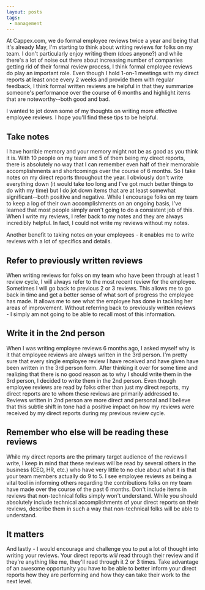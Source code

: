```yaml
---
layout: posts
tags:
 - management
---
```


At Cappex.com, we do formal employee reviews twice a year and being that it's already May, I'm starting to think about writing reviews for folks on my team.  I don't particularly enjoy writing them (does anyone?) and while there's a lot of noise out there about increasing number of companies getting rid of their formal review process, I think formal employee reviews do play an important role.  Even though I hold 1-on-1 meetings with my direct reports at least once every 2 weeks and provide them with regular feedback, I think formal written reviews are helpful in that they summarize someone's performance over the course of 6 months and highlight items that are noteworthy--both good and bad.

I wanted to jot down some of my thoughts on writing more effective employee reviews.  I hope you'll find these tips to be helpful.

## Take notes
I have horrible memory and your memory might not be as good as you think it is.  With 10 people on my team and 5 of them being my direct reports, there is absolutely no way that I can remember even half of their memorable accomplishments and shortcomings over the course of 6 months.  So I take notes on my direct reports throughout the year.  I obviously don't write everything down (it would take too long and I've got much better things to do with my time) but I do jot down items that are at least somewhat significant--both positive and negative.  While I encourage folks on my team to keep a log of their own accomplishments on an ongoing basis, I've learned that most people simply aren't going to do a consistent job of this.  When I write my reviews, I refer back to my notes and they are always incredibly helpful.  In fact, I could not write my reviews without my notes.

Another benefit to taking notes on your employees - it enables me to write reviews with a lot of specifics and details.

## Refer to previously written reviews
When writing reviews for folks on my team who have been through at least 1 review cycle, I will always refer to the most recent review for the employee.  Sometimes I will go back to previous 2 or 3 reviews.  This allows me to go back in time and get a better sense of what sort of progress the employee has made.  It allows me to see what the employee has done in tackling her areas of improvement.  Without referring back to previously written reviews - I simply am not going to be able to recall most of this information.

## Write it in the 2nd person
When I was writing employee reviews 6 months ago, I asked myself why is it that employee reviews are always written in the 3rd person.  I'm pretty sure that every single employee review I have received and have given have been written in the 3rd person form.  After thinking it over for some time and realizing that there is no good reason as to why I should write them in the 3rd person, I decided to write them in the 2nd person.  Even though employee reviews are read by folks other than just my direct reports, my direct reports are to whom these reviews are primarily addressed to.  Reviews written in 2nd person are more direct and personal and I believe that this subtle shift in tone had a positive impact on how my reviews were received by my direct reports during my previous review cycle.

## Remember who else will be reading these reviews
While my direct reports are the primary target audience of the reviews I write, I keep in mind that these reviews will be read by several others in the business (CEO, HR, etc.) who have very little to no clue about what it is that your team members actually do 9 to 5.  I see employee reviews as being a vital tool in informing others regarding the contributions folks on my team have made over the course of the past 6 months.  Don't include items in reviews that non-technical folks simply won't understand.  While you should absolutely include technical accomplishments of your direct reports on their reviews, describe them in such a way that non-technical folks will be able to understand.

## It matters
And lastly - I would encourage and challenge you to put a lot of thought into writing your reviews.  Your direct reports *will* read through their review and if they're anything like me, they'll read through it 2 or 3 times.  Take advantage of an awesome opportunity you have to be able to better inform your direct reports how they are performing and how they can take their work to the next level.

